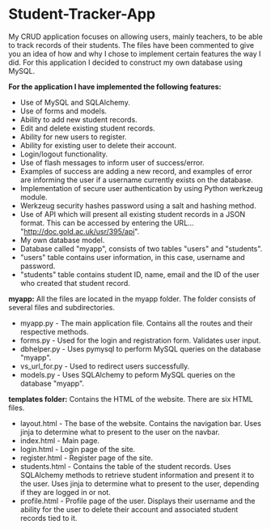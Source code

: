 # Student-Tracker-App
My CRUD application focuses on allowing users, mainly teachers, to be able to track records of their students. 
The files have been commented to give you an idea of how and why I chose to implement certain features the way I did.
For this application I decided to construct my own database using MySQL. 

**For the application I have implemented the following features:**
*  Use of MySQL and SQLAlchemy. 
*  Use of forms and models. 
*  Ability to add new student records.
*  Edit and delete existing student records.
*  Ability for new users to register. 
*  Ability for existing user to delete their account. 
*  Login/logout functionality.
*  Use of flash messages to inform user of success/error. 
*  Examples of success are adding a new record, and examples of error are informing the user if a username currently exists on the database. 
*  Implementation of secure user authentication by using Python werkzeug module. 
*  Werkzeug security hashes password using a salt and hashing method.
*  Use of API which will present all existing student records in a JSON format. This can be accessed by entering the URL... "http://doc.gold.ac.uk/usr/395/api".
*  My own database model.
*  Database called "myapp", consists of two tables "users" and "students".
*  "users" table contains user information, in this case, username and password.
*  "students" table contains student ID, name, email and the ID of the user who created that student record. 

**myapp:**
All the files are located in the myapp folder. The folder consists of several files and subdirectories. 
*  myapp.py - The main application file. Contains all the routes and their respective methods. 
*  forms.py - Used for the login and registration form. Validates user input.
*  dbhelper.py - Uses pymysql to perform MySQL queries on the database "myapp".
*  vs_url_for.py - Used to redirect users successfully.
*  models.py - Uses SQLAlchemy to peform MySQL queries on the database "myapp".

**templates folder:**
Contains the HTML of the website. There are six HTML files.
*  layout.html - The base of the website. Contains the navigation bar. Uses jinja to determine what to present to the user on the navbar.
*  index.html - Main page.
*  login.html - Login page of the site. 
*  register.html - Register page of the site.
*  students.html - Contains the table of the student records. Uses SQLAlchemy methods to retrieve student information and present it to the user. Uses jinja to determine what to present to the user, depending if they are logged in or not.
*  profile.html - Profile page of the user. Displays their username and the ability for the user to delete their account and associated student records tied to it.
